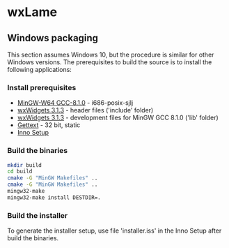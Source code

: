 # wxLame

## Windows packaging

This section assumes Windows 10, but the procedure is similar for other Windows versions. The prerequisites to build the source is to install the following applications:

### Install prerequisites

* [MinGW-W64 GCC-8.1.0](https://sourceforge.net/projects/mingw-w64/files/Toolchains%20targetting%20Win32/Personal%20Builds/mingw-builds/8.1.0/threads-posix/sjlj/i686-8.1.0-release-posix-sjlj-rt_v6-rev0.7z) - i686-posix-sjlj
* [wxWidgets 3.1.3](https://github.com/wxWidgets/wxWidgets/releases/download/v3.1.3/wxWidgets-3.1.3-headers.7z) - header files ('include' folder)
* [wxWidgets 3.1.3](https://github.com/wxWidgets/wxWidgets/releases/download/v3.1.3/wxMSW-3.1.3_gcc810_Dev.7z) - development files for MinGW GCC 8.1.0 ('lib' folder)
* [Gettext](https://mlocati.github.io/articles/gettext-iconv-windows.html) - 32 bit, static
* [Inno Setup](http://www.jrsoftware.org/download.php/is.exe)

### Build the binaries

```sh
mkdir build
cd build
cmake -G "MinGW Makefiles" ..
cmake -G "MinGW Makefiles" ..
mingw32-make
mingw32-make install DESTDIR=.
```

### Build the installer

To generate the installer setup, use file 'installer.iss' in the Inno Setup after build the binaries.
